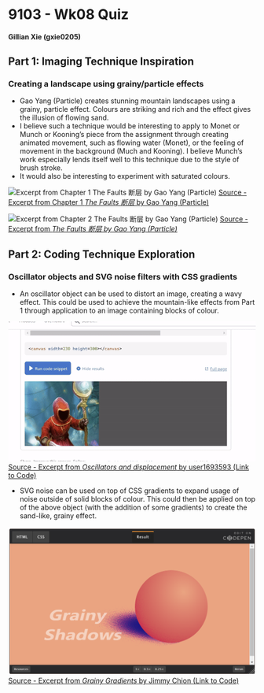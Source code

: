 # 9103 - Wk08 Quiz 
#### Gillian Xie (gxie0205)

## Part 1: Imaging Technique Inspiration
### Creating a landscape using grainy/particle effects
-	Gao Yang (Particle) creates stunning mountain landscapes using a grainy, particle effect. Colours are striking and rich and the effect gives the illusion of flowing sand.
-	I believe such a technique would be interesting to apply to Monet or Munch or Kooning’s piece from the assignment through creating animated movement, such as flowing water (Monet), or the feeling of movement in the background (Much and Kooning). I believe Munch’s work especially lends itself well to this technique due to the style of brush stroke.
-	It would also be interesting to experiment with saturated colours.

![Excerpt from Chapter 1 *The Faults 断层* by Gao Yang (Particle)](readmeImages/Fault1.png)
[Source - Excerpt from Chapter 1 *The Faults 断层* by Gao Yang (Particle)](https://www.behance.net/gallery/122945363/The-Faults-/modules/699368993)

![Excerpt from Chapter 2 *The Faults 断层 by Gao Yang (Particle)*](readmeImages/Fault2.png)
[Source - Excerpt from *The Faults 断层 by Gao Yang (Particle)*](https://www.behance.net/gallery/122945363/The-Faults-/modules/699368997)

## Part 2: Coding Technique Exploration
### Oscillator objects and SVG noise filters with CSS gradients
-	An oscillator object can be used to distort an image, creating a wavy effect. This could be used to achieve the mountain-like effects from Part 1 through application to an image containing blocks of colour.

![Excerpt from *Oscillators and displacement* by user1693593](readmeImages/Oscillator.gif)
[Source - Excerpt from *Oscillators and displacement* by user1693593 (Link to Code)](https://stackoverflow.com/questions/29586754/how-can-i-recreate-this-wavy-image-effect)

-	SVG noise can be used on top of CSS gradients to expand usage of noise outside of solid blocks of colour. This could then be applied on top of the above object (with the addition of some gradients) to create the sand-like, grainy effect. 

![Excerpt from *Grainy Gradients* by Jimmy Chion](readmeImages/Grain.png)
[Source - Excerpt from *Grainy Gradients* by Jimmy Chion (Link to Code)](https://css-tricks.com/grainy-gradients/)
